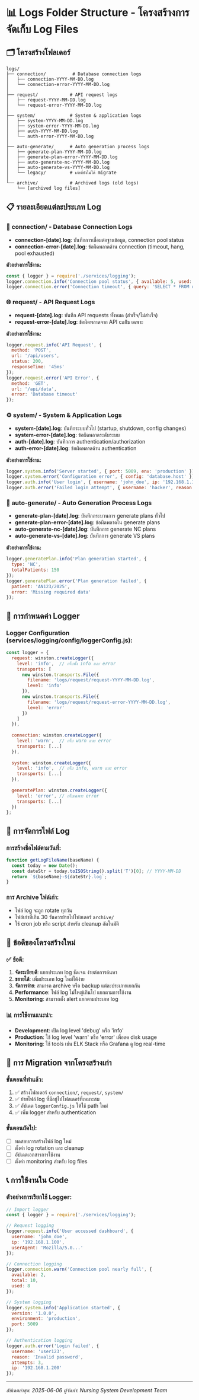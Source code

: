 # 📊 Logs Folder Structure - โครงสร้างการจัดเก็บ Log Files

## 🗂️ โครงสร้างโฟลเดอร์

```
logs/
├── connection/          # Database connection logs
│   ├── connection-YYYY-MM-DD.log
│   └── connection-error-YYYY-MM-DD.log
│
├── request/            # API request logs  
│   ├── request-YYYY-MM-DD.log
│   └── request-error-YYYY-MM-DD.log
│
├── system/             # System & application logs
│   ├── system-YYYY-MM-DD.log
│   ├── system-error-YYYY-MM-DD.log
│   ├── auth-YYYY-MM-DD.log
│   └── auth-error-YYYY-MM-DD.log
│
├── auto-generate/      # Auto generation process logs
│   ├── generate-plan-YYYY-MM-DD.log
│   ├── generate-plan-error-YYYY-MM-DD.log
│   ├── auto-generate-nc-YYYY-MM-DD.log
│   ├── auto-generate-vs-YYYY-MM-DD.log
│   └── legacy/         # เก่าที่ยังไม่ได้ migrate
│
└── archive/            # Archived logs (old logs)
    └── [archived log files]
```

## 📋 รายละเอียดแต่ละประเภท Log

### 🔗 **connection/** - Database Connection Logs
- **connection-[date].log**: บันทึกการเชื่อมต่อฐานข้อมูล, connection pool status
- **connection-error-[date].log**: ข้อผิดพลาดด้าน connection (timeout, hang, pool exhausted)

**ตัวอย่างการใช้งาน:**
```javascript
const { logger } = require('./services/logging');
logger.connection.info('Connection pool status', { available: 5, used: 3 });
logger.connection.error('Connection timeout', { query: 'SELECT * FROM users' });
```

### 🌐 **request/** - API Request Logs  
- **request-[date].log**: บันทึก API requests ทั้งหมด (สำเร็จ/ไม่สำเร็จ)
- **request-error-[date].log**: ข้อผิดพลาดจาก API calls เฉพาะ

**ตัวอย่างการใช้งาน:**
```javascript
logger.request.info('API Request', { 
  method: 'POST', 
  url: '/api/users', 
  status: 200,
  responseTime: '45ms'
});
logger.request.error('API Error', { 
  method: 'GET', 
  url: '/api/data',
  error: 'Database timeout' 
});
```

### ⚙️ **system/** - System & Application Logs
- **system-[date].log**: บันทึกระบบทั่วไป (startup, shutdown, config changes)
- **system-error-[date].log**: ข้อผิดพลาดระดับระบบ
- **auth-[date].log**: บันทึกการ authentication/authorization
- **auth-error-[date].log**: ข้อผิดพลาดด้าน authentication

**ตัวอย่างการใช้งาน:**
```javascript
logger.system.info('Server started', { port: 5009, env: 'production' });
logger.system.error('Configuration error', { config: 'database.host' });
logger.auth.info('User login', { username: 'john_doe', ip: '192.168.1.100' });
logger.auth.error('Failed login attempt', { username: 'hacker', reason: 'invalid_password' });
```

### 🤖 **auto-generate/** - Auto Generation Process Logs
- **generate-plan-[date].log**: บันทึกกระบวนการ generate plans ทั่วไป
- **generate-plan-error-[date].log**: ข้อผิดพลาดใน generate plans
- **auto-generate-nc-[date].log**: บันทึกการ generate NC plans
- **auto-generate-vs-[date].log**: บันทึกการ generate VS plans

**ตัวอย่างการใช้งาน:**
```javascript
logger.generatePlan.info('Plan generation started', { 
  type: 'NC', 
  totalPatients: 150 
});
logger.generatePlan.error('Plan generation failed', { 
  patient: 'AN123/2025',
  error: 'Missing required data' 
});
```

## 🔧 การกำหนดค่า Logger

### Logger Configuration (services/logging/config/loggerConfig.js):

```javascript
const logger = {
  request: winston.createLogger({
    level: 'info',  // เก็บทั้ง info และ error
    transports: [
      new winston.transports.File({ 
        filename: 'logs/request/request-YYYY-MM-DD.log',
        level: 'info'
      }),
      new winston.transports.File({ 
        filename: 'logs/request/request-error-YYYY-MM-DD.log',
        level: 'error'
      })
    ]
  }),
  
  connection: winston.createLogger({
    level: 'warn',  // เก็บ warn และ error
    transports: [...]
  }),
  
  system: winston.createLogger({
    level: 'info',  // เก็บ info, warn และ error
    transports: [...]
  }),
  
  generatePlan: winston.createLogger({
    level: 'error', // เก็บเฉพาะ error
    transports: [...]
  })
};
```

## 📅 การจัดการไฟล์ Log

### การสร้างชื่อไฟล์ตามวันที่:
```javascript
function getLogFileName(baseName) {
  const today = new Date();
  const dateStr = today.toISOString().split('T')[0]; // YYYY-MM-DD
  return `${baseName}-${dateStr}.log`;
}
```

### การ Archive ไฟล์เก่า:
- ไฟล์ log จะถูก rotate ทุกวัน
- ไฟล์เก่าที่เกิน 30 วันควรย้ายไปโฟลเดอร์ `archive/`
- ใช้ cron job หรือ script สำหรับ cleanup อัตโนมัติ

## 🎯 ข้อดีของโครงสร้างใหม่

### ✅ **ข้อดี:**
1. **จัดระเบียบดี**: แยกประเภท log ชัดเจน ง่ายต่อการค้นหา
2. **ขยายได้**: เพิ่มประเภท log ใหม่ได้ง่าย
3. **จัดการง่าย**: สามารถ archive หรือ backup แต่ละประเภทแยกกัน
4. **Performance**: ไฟล์ log ไม่ใหญ่เกินไป แยกตามการใช้งาน
5. **Monitoring**: สามารถตั้ง alert แยกตามประเภท log

### 📊 **การใช้งานแนะนำ:**
- **Development**: เปิด log level 'debug' หรือ 'info'
- **Production**: ใช้ log level 'warn' หรือ 'error' เพื่อลด disk usage
- **Monitoring**: ใช้ tools เช่น ELK Stack หรือ Grafana ดู log real-time

## 🚀 การ Migration จากโครงสร้างเก่า

### ขั้นตอนที่ทำแล้ว:
1. ✅ สร้างโฟลเดอร์ `connection/`, `request/`, `system/`
2. ✅ ย้ายไฟล์ log ที่มีอยู่ไปโฟลเดอร์ที่เหมาะสม
3. ✅ อัปเดต `loggerConfig.js` ให้ใช้ path ใหม่
4. ✅ เพิ่ม logger สำหรับ authentication

### ขั้นตอนถัดไป:
- [ ] ทดสอบการสร้างไฟล์ log ใหม่
- [ ] ตั้งค่า log rotation และ cleanup
- [ ] อัปเดตเอกสารการใช้งาน
- [ ] ตั้งค่า monitoring สำหรับ log files

## 📞 การใช้งานใน Code

### ตัวอย่างการเรียกใช้ Logger:

```javascript
// Import logger
const { logger } = require('./services/logging');

// Request logging
logger.request.info('User accessed dashboard', { 
  username: 'john_doe', 
  ip: '192.168.1.100',
  userAgent: 'Mozilla/5.0...'
});

// Connection logging  
logger.connection.warn('Connection pool nearly full', {
  available: 2,
  total: 10,
  used: 8
});

// System logging
logger.system.info('Application started', {
  version: '1.0.0',
  environment: 'production',
  port: 5009
});

// Authentication logging
logger.auth.error('Login failed', {
  username: 'user123',
  reason: 'Invalid password',
  attempts: 3,
  ip: '192.168.1.200'
});
```

---

*อัปเดตล่าสุด: 2025-06-06*
*ผู้จัดทำ: Nursing System Development Team* 